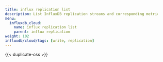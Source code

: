 ```yaml
---
title: influx replication list
description: List InfluxDB replication streams and corresponding metrics.
menu:
  influxdb_cloud:
    name: influx replication list
    parent: influx replication
weight: 102
influxdb/cloud/tags: [write, replication]
---
```


{{< duplicate-oss >}}
